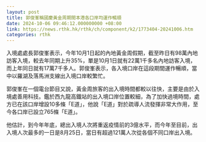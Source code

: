 ```yaml
---
layout: post
title: 郭俊峯稱國慶黃金周期間本港各口岸均運作暢順
date: 2024-10-06 09:46:12.000000000 +08:00
link: https://news.rthk.hk/rthk/ch/component/k2/1773404-20241006.htm
categories: rthk
---
```


入境處處長郭俊峯表示，今年10月1日起的內地黃金周假期，截至昨日有98萬內地訪客入境，較去年同期上升35%，單是10月1日就有22萬1千多名內地訪客入境，而上年同日就有17萬7千多人。郭俊峯表示，各入境口岸在這段期間運作暢順，當中以羅湖及落馬洲支線出入境口岸較繁忙。

郭俊峯在一個電台節目又說，黃金周旅客的出入境時間都較以往快，主要是由於入境處善用科技。鑑於西九龍高鐵站的出入境口岸位置較細，為了加快過境時間，處方已在該口岸增設10多條「E道」，他說「E道」對於疏導人流發揮非常大作用，至今各口岸已設立765條「E道」。

他估計，到今年年底，總出入境人次將重返疫情前的3億水平，而今年至目前，出入境人次最多的一日是8月25日，當日有超過121萬人次從各個不同口岸出入境。
